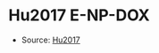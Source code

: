 <a name="material" />

# Hu2017 E-NP-DOX
<script type="application/ld+json">
  {
    "@context": "https://schema.org/",
    "@type": "ChemicalSubstance",
    "http://purl.org/dc/terms/conformsTo":
      {
        "@type": "CreativeWork",
        "@id": "https://bioschemas.org/profiles/ChemicalSubstance/0.4-RELEASE/"
      },
    "@id": "https://egonw.github.io/nanowiki/nanowiki473.html#material",
    "name": "Hu2017 E-NP-DOX",
    "sameAs": "http://127.0.0.1/mediawiki/index.php/Special:URIResolver/Hu2017_E-2DNP-2DDOX"
  }
</script>


* Source: [Hu2017](http://127.0.0.1/mediawiki/index.php/Special:URIResolver/Hu2017)
